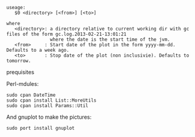 ```
useage:
   $0 <directory> [<from>] [<to>]

where
   <directory>: a directory relative to current working dir with gc files of the form gc.log.2013-02-21-13:01:21
                where the date is the start time of the jvm.
   <from>     : Start date of the plot in the form yyyy-mm-dd. Defaults to a week ago.
   <to>       : Stop date of the plot (non inclusivie). Defaults to tomorrow.
```



prequisites


Perl-mdules:
```
sudo cpan DateTime
sudo cpan install List::MoreUtils
sudo cpan install Params::Util
```

And gnuplot to make the pictures:
```
sudo port install gnuplot
```
